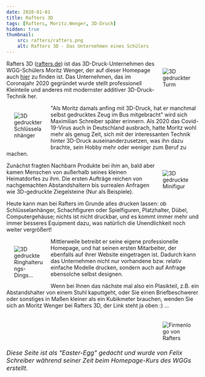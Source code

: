 ```yaml
---
date: 2020-01-01
title: Rafters 3D
tags: [Rafters, Moritz.Wenger, 3D-Druck]
hidden: true
thumbnail: 
    src: rafters/rafters.png
    alt: Rafters 3D - Das Unternehmen eines Schülers
---
```


<figure style="float: right; width: 15%; margin: 20px"><img src="/images/rafters/rafters_1.jpg" alt="3D gedruckter Turm"></figure>

Rafters 3D (<a href="https://rafters.de/">rafters.de</a>) ist das 3D-Druck-Unternehmen des 
WGG-Schülers Moritz Wenger, der auf dieser Homepage auch <a href="/tag/Moritz.Wenger">hier</a> 
zu finden ist. Das Unternehmen, das im Coronajahr 2020 gegründet wurde stellt professionell Kleinteile 
und anderes mit modernster additiver 3D-Druck-Technik her.

<figure style="float: left; width: 15%; margin: 20px"><img src="/images/rafters/rafters_2.jpg" alt="3D gedruckter Schlüsselanhänger"></figure>

"Als Moritz damals anfing mit 3D-Druck, hat er manchmal selbst gedrucktes Zeug im Bus mitgebracht" wird 
sich Maximilian Schreiber später erinnern. Als 2020 das Covid-19-Virus auch in Deutschland ausbrach, hatte 
Moritz wohl mehr als genug Zeit, sich mit der interessanten Technik hinter 3D-Druck auseinanderzusetzen, was 
ihn dazu brachte, sein Hobby mehr oder weniger zum Beruf zu machen.

<figure style="float: right; width: 15%; margin: 20px"><img src="/images/rafters/rafters_3.jpg" alt="3D gedruckte Minifigur"></figure>

Zunächst fragten Nachbarn Produkte bei ihm an, bald aber kamen Menschen von außerhalb seines kleinen 
Heimatdorfes zu ihm. Die ersten Aufträge reichen von nachgemachten Abstandshaltern bis surrealen Anfragen wie 
3D-gedruckte Ziegelsteine (Nur als Beispiele).

Heute kann man bei Rafters im Grunde alles drucken lassen: ob Schlüsselanhänger, Schachfiguren oder Spielfiguren, 
Platzhalter, Dübel, Computergehäuse; nichts ist nicht druckbar, und es kommt immer mehr und immer besseres Equipment 
dazu, was natürlich die Unendlichkeit noch weiter vergrößert!

<figure style="float: left; width: 15%; margin: 20px"><img src="/images/rafters/rafters_4.jpg" alt="3D gedruckte Ringhalterungs-Dings..."></figure>

Mittlerweile betreibt er seine eigene professionelle Homepage, und hat seinen ersten Mitarbeiter, der ebenfalls 
auf ihrer Website eingetragen ist. Dadurch kann das Unternehmen nicht nur vorhandene bzw. relativ einfache 
Modelle drucken, sondern auch auf Anfrage ebensolche selbst designen.

Wenn bei Ihnen das nächste mal also ein Plasikteil, z.B. ein Abstandshalter von einem Stuhl kaputtgeht, oder 
Sie einen Briefbeschwerer oder sonstiges in Maßen kleiner als ein Kubikmeter brauchen, wenden Sie sich an 
Moritz Wenger bei Rafters 3D, der Link steht ja oben :) ...

<figure style="float: right; width: 15%; margin: 20px"><img src="/images/rafters/rafters.png" alt="Firmenlogo von Rafters" format = "png"></figure>

<i style="font-size: 12pt; float: right">Diese Seite ist als "Easter-Egg" gedacht und wurde von Felix Schreiber während seiner Zeit beim Homepage-Kurs des WGGs erstellt.</i>